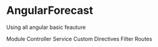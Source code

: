 # AngularForecast
Using all angular basic feauture 

Module 
Controller
Service 
Custom Directives
Filter
Routes

